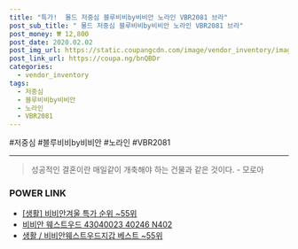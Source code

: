 ```yaml
--- 
title: "특가!  몰드 저중심 블루비비by비비안 노라인 VBR2081 브라" 
post_sub_title: " 몰드 저중심 블루비비by비비안 노라인 VBR2081 브라" 
post_money: ₩ 12,800 
post_date: 2020.02.02 
post_img_url: https://static.coupangcdn.com/image/vendor_inventory/images/2017/05/10/13/8/2936b6f0-83ef-4cd9-91c0-269649a96dfc.jpg 
post_link_url: https://coupa.ng/bnQBDr 
categories: 
  - vendor_inventory 
tags: 
  - 저중심 
  - 블루비비by비비안 
  - 노라인 
  - VBR2081 
--- 
```

  #저중심 #블루비비by비비안 #노라인 #VBR2081 
<hr> 

> 성공적인 결혼이란 매일같이 개축해야 하는 건물과 같은 것이다. - 모로아 


### POWER LINK

* <a href="https://blog.naver.com/sakai111/221785159703" target="_blank"> [생활] 비비안겨울 특가 순위 ~55위</a>
* <a href="https://blog.naver.com/an0733/221784669770" target="_blank">비비안 웨스트우드 43040023 40246 N402</a>
* <a href="https://blog.naver.com/santokki14/221783976269" target="_blank">생활 / 비비안웨스트우드지갑 베스트 ~55위</a>
